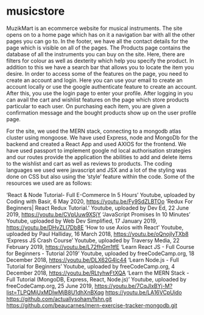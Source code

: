 # musicstore
MuzikMart is an ecommerce website for musical instruments. The site opens on to a home page which has on it a navigation bar with all the other pages you can go to. In the footer, we have all the contact details for the page which is visible on all of the pages. The Products page contains the database of all the instruments you can buy on the site. Here, there are filters for colour as well as dexterity which help you specify the product. In addition to this we have a search bar that allows you to locate the item you desire. 
In order to access some of the features on the page, you need to create an account and login. Here you can use your email to create an account locally or use the google authenticate feature to create an account. After this, you use the login page to enter your profile. After logging in you can avail the cart and wishlist features on the page which store products particular to each user. On purchasing each item, you are given a confirmation message and the bought products show up on the user profile page.

For the site, we used the MERN stack, connecting to a mongodb atlas cluster using mongoose. We have used Express, node and MongoDb for the backend and created a React App and used AXIOS for the frontend. We have used passport to implement google nd local authorisation strategies and our routes provide the application the abilities to add and delete items to the wishlist and cart as well as reviews to products. The coding languages we used were javascript and JSX and a lot of the styling was done on CSS but also using the ‘style’ feature within the code. Some of the resources we used are as follows:

‘React & Node Tutorial- Full E-Commerce In 5 Hours’ Youtube, uploaded by Coding with Basir, 6 May 2020, https://youtu.be/Fy9SdZLBTOo
’Redux For Beginners| React Redux Tutorial.’ Youtube, uploaded by Dev Ed, 22 June 2019, https://youtu.be/CVpUuw9XSjY
‘JavaScript Promises In 10 Minutes’ Youtube, uploaded by Web Dev Simplified, 17 January 2019, https://youtu.be/DHvZLI7Db8E
‘How to use Axios with React’ Youtube, uploaded by Paul Halliday, 16 March 2018, https://youtu.be/oQnojIyTXb8
‘Express JS Crash Course’ Youtube, uploaded by Traversy Media, 22 February 2019, https://youtu.be/L72fhGm1tfE
‘Learn React JS - Full Course for Beginners - Tutorial 2019’ Youtube, uploaded by freeCodeCamp.org, 18 December 2018, https://youtu.be/DLX62G4lc44
‘Learn Node.js - Full Tutorial for Beginners’ Youtube, uploaded by freeCodeCamp.org, 4 December 2018, https://youtu.be/RLtyhwFtXQA
‘Learn the MERN Stack - Full Tutorial (MongoDB, Express, React, Node.js)’ Youtube, uploaded by freeCodeCamp.org, 25 June 2019,
https://youtu.be/7CqJlxBYj-M?list=TLPQMjUxMDIwMjB8U1dhXnBXqg
https://youtu.be/LA16VCpUido
https://github.com/actuallysoham/fshn.git
https://github.com/beaucarnes/mern-exercise-tracker-mongodb.git
